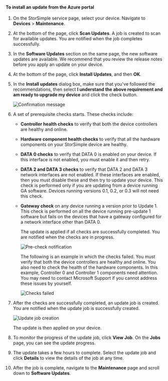 <!--author=alkohli last changed: 02/06/17-->

#### <a name="to-install-an-update-from-the-azure-portal"></a>To install an update from the Azure portal

1. On the StorSimple service page, select your device. Navigate to **Devices** > **Maintenance**.
2. At the bottom of the page, click **Scan Updates**. A job is created to scan for available updates. You are notified when the job completes successfully.
3. In the **Software Updates** section on the same page, the new software updates are available. We recommend that you review the release notes before you apply an update on your device.
4. At the bottom of the page, click **Install Updates**, and then **OK**.
5. In the **Install updates** dialog box, make sure that you've followed the recommendations, then select **I understand the above requirement and am ready to upgrade my device** and click the check button.
   
    ![Confirmation message](https://docstestmedia1.blob.core.windows.net/azure-media/includes/media/storsimple-install-update2-via-portal/InstallUpdate12_2M.png)
6. A set of prerequisite checks starts. These checks include:
   
   * **Controller health checks** to verify that both the device controllers are healthy and online.
   * **Hardware component health checks** to verify that all the hardware components on your StorSimple device are healthy.
   * **DATA 0 checks** to verify that DATA 0 is enabled on your device. If this interface is not enabled, you must enable it and then retry.
   * **DATA 2 and DATA 3 checks** to verify that DATA 2 and DATA 3 network interfaces are not enabled. If these interfaces are enabled, then you must disable these and then try to update your device. This check is performed only if you are updating from a device running GA software. Devices running versions 0.1, 0.2, or 0.3 will not need this check.
   * **Gateway check** on any device running a version prior to Update 1. This check is performed on all the device running pre-update 1 software but fails on the devices that have a gateway configured for a network interface other than DATA 0.
     
     The update is applied if all checks are successfully completed. You are notified when the checks are in progress.
     
     ![Pre-check notification](https://docstestmedia1.blob.core.windows.net/azure-media/includes/media/storsimple-install-update2-via-portal/InstallUpdate12_3M.png)
     
     The following is an example in which the checks failed. You must verify that both the device controllers are healthy and online. You also need to check the health of the hardware components. In this example, Controller 0 and Controller 1 components need attention. You may need to contact Microsoft Support if you cannot address these issues by yourself.
     
       ![Checks failed](https://docstestmedia1.blob.core.windows.net/azure-media/includes/media/storsimple-install-update2-via-portal/HCS_PreUpgradeChecksFailed-include.png)
7. After the checks are successfully completed, an update job is created. You are notified when the update job is successfully created.
   
    ![Update job creation](https://docstestmedia1.blob.core.windows.net/azure-media/includes/media/storsimple-install-update2-via-portal/InstallUpdate12_44M.png)
   
    The update is then applied on your device.
    
8. To monitor the progress of the update job, click **View Job**. On the **Jobs** page, you can see the update progress.
9. The update takes a few hours to complete. Select the update job and click **Details** to view the details of the job at any time.
10. After the job is complete, navigate to the **Maintenance** page and scroll down to **Software Updates**.





